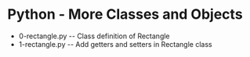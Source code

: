 # Python - More Classes and Objects
- 0-rectangle.py -- Class definition of Rectangle
- 1-rectangle.py -- Add getters and setters in Rectangle class
